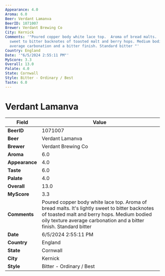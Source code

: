```yaml
---
Appearance: 4.0
Aroma: 6.0
Beer: Verdant Lamanva
BeerID: 1071007
Brewer: Verdant Brewing Co
City: Kernick
Comments: '"Poured copper body white lace top.  Aroma of bread malts.  It''s lightly
  sweet to bitter backnotes of toasted malt and berry hops. Medium bodied oily texture
  average carbonation and a bitter finish. Standard bitter "'
Country: England
Date: '"6/5/2024 2:55:11 PM"'
MyScore: 3.3
Overall: 13.0
Palate: 4.0
State: Cornwall
Style: Bitter - Ordinary / Best
Taste: 6.0
---
```


# Verdant Lamanva

| Field         | Value |
|---------------|-------|
| **BeerID** | 1071007 |
| **Beer** | Verdant Lamanva |
| **Brewer** | Verdant Brewing Co |
| **Aroma** | 6.0 |
| **Appearance** | 4.0 |
| **Taste** | 6.0 |
| **Palate** | 4.0 |
| **Overall** | 13.0 |
| **MyScore** | 3.3 |
| **Comments** | Poured copper body white lace top.  Aroma of bread malts.  It's lightly sweet to bitter backnotes of toasted malt and berry hops. Medium bodied oily texture average carbonation and a bitter finish. Standard bitter  |
| **Date** | 6/5/2024 2:55:11 PM |
| **Country** | England |
| **State** | Cornwall |
| **City** | Kernick |
| **Style** | Bitter - Ordinary / Best |
